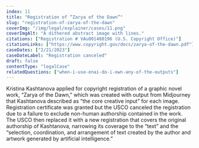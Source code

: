 ```yaml
---
index: 11
title: "Registration of “Zarya of the Dawn”"
slug: "registration-of-zarya-of-the-dawn"
coverImg: "/img/legal/explainer/cases/11.png"
coverImgAlt: "A dithered abstract image with lines."
citations: ["Registration # VAu001480196 (U.S. Copyright Office)"]
citationLinks: ["https://www.copyright.gov/docs/zarya-of-the-dawn.pdf"]
caseDates: ["2/21/2023"]
caseDateLabel: "Registration canceled"
draft: false 
contentType: "legalCase"
relatedQuestions: ["when-i-use-enai-do-i-own-any-of-the-outputs"]
---
```

Kristina Kashtanova applied for copyright registration of a graphic novel work, “Zarya of the Dawn,” which was created with output from Midjourney that Kashtanova described as “the core creative input” for each image. Registration certificate was granted but the USCO canceled the registration due to a failure to exclude non-human authorship contained in the work. The USCO then replaced it with a new registration that covers the original authorship of Kashtanova, narrowing its coverage to the “text” and the “selection, coordination, and arrangement of text created by the author and artwork generated by artificial intelligence.”